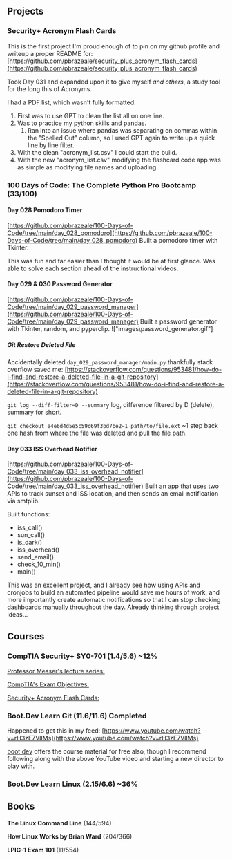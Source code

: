 ## Projects
### Security+ Acronym Flash Cards
This is the first project I'm proud enough of to pin on my github profile and writeup a proper README for:
[https://github.com/pbrazeale/security_plus_acronym_flash_cards](https://github.com/pbrazeale/security_plus_acronym_flash_cards)

Took Day 031 and expanded upon it to give myself *and others*, a study tool for the long this of Acronyms.

I had a PDF list, which wasn't fully formatted. 
1. First was to use GPT to clean the list all on one line.
2. Was to practice my python skills and pandas.
	1. Ran into an issue where pandas was separating on commas within the "Spelled Out" column, so I used GPT again to write up a quick line by line filter.
3. With the clean "acronym_list.csv" I could start the build.
4. With the new "acronym_list.csv" modifying the flashcard code app was as simple as modifying file names and uploading.

### 100 Days of Code: The Complete Python Pro Bootcamp (33/100)
#### Day 028 Pomodoro Timer
[https://github.com/pbrazeale/100-Days-of-Code/tree/main/day_028_pomodoro](https://github.com/pbrazeale/100-Days-of-Code/tree/main/day_028_pomodoro)
Built a pomodoro timer with Tkinter.

This was fun and far easier than I thought it would be at first glance. Was able to solve each section ahead of the instructional videos.
#### Day 029 & 030 Password Generator
[https://github.com/pbrazeale/100-Days-of-Code/tree/main/day_029_password_manager](https://github.com/pbrazeale/100-Days-of-Code/tree/main/day_029_password_manager)
Built a password generator with Tkinter, random, and pyperclip.
!["images\password_generator.gif"]
##### Git Restore Deleted File
Accidentally deleted `day_029_password_manager/main.py` thankfully stack overflow saved me: [https://stackoverflow.com/questions/953481/how-do-i-find-and-restore-a-deleted-file-in-a-git-repository](https://stackoverflow.com/questions/953481/how-do-i-find-and-restore-a-deleted-file-in-a-git-repository)

`git log --diff-filter=D --summary` log, difference filtered by D (delete), summary for short.

`git checkout e4e6d4d5e5c59c69f3bd7be2~1 path/to/file.ext` ~1 step back one hash from where the file was deleted and pull the file path. 

#### Day 033 ISS Overhead Notifier
[https://github.com/pbrazeale/100-Days-of-Code/tree/main/day_033_iss_overhead_notifier](https://github.com/pbrazeale/100-Days-of-Code/tree/main/day_033_iss_overhead_notifier)
Built an app that uses two APIs to track sunset and ISS location, and then sends an email notification via smtplib.

Built functions:
- iss_call()
- sun_call()
- is_dark()
- iss_overhead()
- send_email()
- check_10_min()
- main()

This was an excellent project, and I already see how using APIs and cronjobs to build an automated pipeline would save me hours of work, and more importantly create automatic notifications so that I can stop checking dashboards manually throughout the day. Already thinking through project ideas...


## Courses
### CompTIA Security+ SY0-701 (1.4/5.6) **~12%**
[Professor Messer's lecture series:](https://www.youtube.com/watch?v=KiEptGbnEBc&list=PLG49S3nxzAnl4QDVqK-hOnoqcSKEIDDuv)

[CompTIA's Exam Objectives:](https://www.comptia.org/training/resources/exam-objectives)

[Security+ Acronym Flash Cards:](https://github.com/pbrazeale/security_plus_acronym_flash_cards)

### Boot.Dev Learn Git (11.6/11.6) **Completed**
Happened to get this in my feed: [https://www.youtube.com/watch?v=rH3zE7VlIMs](https://www.youtube.com/watch?v=rH3zE7VlIMs)

[boot.dev](https://boot.dev) offers the course material for free also, though I recommend following along with the above YouTube video and starting a new director to play with.

### Boot.Dev Learn Linux (2.15/6.6) **~36%**


## Books
**The Linux Command Line** (144/594)

**How Linux Works by Brian Ward** (204/366)

**LPIC-1 Exam 101** (11/554)
